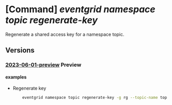 # [Command] _eventgrid namespace topic regenerate-key_

Regenerate a shared access key for a namespace topic.

## Versions

### [2023-06-01-preview](/Resources/mgmt-plane/L3N1YnNjcmlwdGlvbnMve30vcmVzb3VyY2Vncm91cHMve30vcHJvdmlkZXJzL21pY3Jvc29mdC5ldmVudGdyaWQvbmFtZXNwYWNlcy97fS90b3BpY3Mve30vcmVnZW5lcmF0ZWtleQ==/2023-06-01-preview.xml) **Preview**

<!-- mgmt-plane /subscriptions/{}/resourcegroups/{}/providers/microsoft.eventgrid/namespaces/{}/topics/{}/regeneratekey 2023-06-01-preview -->

#### examples

- Regenerate key
    ```bash
        eventgrid namespace topic regenerate-key -g rg --topic-name topic --namespace-name name --key-name key1
    ```
